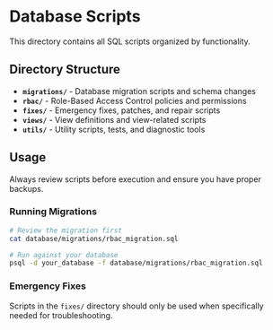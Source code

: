 # Database Scripts

This directory contains all SQL scripts organized by functionality.

## Directory Structure

- **`migrations/`** - Database migration scripts and schema changes
- **`rbac/`** - Role-Based Access Control policies and permissions
- **`fixes/`** - Emergency fixes, patches, and repair scripts
- **`views/`** - View definitions and view-related scripts
- **`utils/`** - Utility scripts, tests, and diagnostic tools

## Usage

Always review scripts before execution and ensure you have proper backups.

### Running Migrations
```bash
# Review the migration first
cat database/migrations/rbac_migration.sql

# Run against your database
psql -d your_database -f database/migrations/rbac_migration.sql
```

### Emergency Fixes
Scripts in the `fixes/` directory should only be used when specifically needed for troubleshooting.